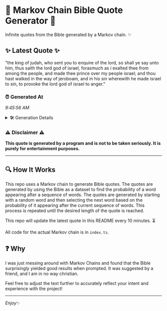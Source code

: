 # 📖 Markov Chain Bible Quote Generator 📖

Infinite quotes from the Bible generated by a Markov chain. ✨

## ✨ Latest Quote ✨
"the king of judah, who sent you to enquire of the lord, so shall ye say unto him, thus saith the lord god of israel, forasmuch as i exalted thee from among the people, and made thee prince over my people israel; and thou hast walked in the way of jeroboam, and in his sin wherewith he made israel to sin, to provoke the lord god of israel to anger."

### ⏰ Generated At
*9:45:56 AM*

<details>
    <summary>🛠️ Generation Details</summary>
    <p>
        <strong>🌱 Seed:</strong> the<br>
        <strong>🔄 Iterations:</strong> 69<br>
        <strong>📜 Context History:</strong><br>[ the ]: king<br>[ the, king ]: of<br>[ the, king, of ]: judah,<br>[ the, king, of, judah, ]: who<br>[ the, king, of, judah,, who ]: sent<br>[ the, king, of, judah,, who, sent ]: you<br>[ king, of, judah,, who, sent, you ]: to<br>[ of, judah,, who, sent, you, to ]: enquire<br>[ judah,, who, sent, you, to, enquire ]: of<br>[ who, sent, you, to, enquire, of ]: the<br>[ sent, you, to, enquire, of, the ]: lord,<br>[ you, to, enquire, of, the, lord, ]: so<br>[ to, enquire, of, the, lord,, so ]: shall<br>[ enquire, of, the, lord,, so, shall ]: ye<br>[ of, the, lord,, so, shall, ye ]: say<br>[ the, lord,, so, shall, ye, say ]: unto<br>[ lord,, so, shall, ye, say, unto ]: him,<br>[ so, shall, ye, say, unto, him, ]: thus<br>[ shall, ye, say, unto, him,, thus ]: saith<br>[ ye, say, unto, him,, thus, saith ]: the<br>[ say, unto, him,, thus, saith, the ]: lord<br>[ unto, him,, thus, saith, the, lord ]: god<br>[ him,, thus, saith, the, lord, god ]: of<br>[ thus, saith, the, lord, god, of ]: israel,<br>[ saith, the, lord, god, of, israel, ]: forasmuch<br>[ the, lord, god, of, israel,, forasmuch ]: as<br>[ lord, god, of, israel,, forasmuch, as ]: i<br>[ god, of, israel,, forasmuch, as, i ]: exalted<br>[ of, israel,, forasmuch, as, i, exalted ]: thee<br>[ israel,, forasmuch, as, i, exalted, thee ]: from<br>[ forasmuch, as, i, exalted, thee, from ]: among<br>[ as, i, exalted, thee, from, among ]: the<br>[ i, exalted, thee, from, among, the ]: people,<br>[ exalted, thee, from, among, the, people, ]: and<br>[ thee, from, among, the, people,, and ]: made<br>[ from, among, the, people,, and, made ]: thee<br>[ among, the, people,, and, made, thee ]: prince<br>[ the, people,, and, made, thee, prince ]: over<br>[ people,, and, made, thee, prince, over ]: my<br>[ and, made, thee, prince, over, my ]: people<br>[ made, thee, prince, over, my, people ]: israel;<br>[ thee, prince, over, my, people, israel; ]: and<br>[ prince, over, my, people, israel;, and ]: thou<br>[ over, my, people, israel;, and, thou ]: hast<br>[ my, people, israel;, and, thou, hast ]: walked<br>[ people, israel;, and, thou, hast, walked ]: in<br>[ israel;, and, thou, hast, walked, in ]: the<br>[ and, thou, hast, walked, in, the ]: way<br>[ thou, hast, walked, in, the, way ]: of<br>[ hast, walked, in, the, way, of ]: jeroboam,<br>[ walked, in, the, way, of, jeroboam, ]: and<br>[ in, the, way, of, jeroboam,, and ]: in<br>[ the, way, of, jeroboam,, and, in ]: his<br>[ way, of, jeroboam,, and, in, his ]: sin<br>[ of, jeroboam,, and, in, his, sin ]: wherewith<br>[ jeroboam,, and, in, his, sin, wherewith ]: he<br>[ and, in, his, sin, wherewith, he ]: made<br>[ in, his, sin, wherewith, he, made ]: israel<br>[ his, sin, wherewith, he, made, israel ]: to<br>[ sin, wherewith, he, made, israel, to ]: sin,<br>[ wherewith, he, made, israel, to, sin, ]: to<br>[ he, made, israel, to, sin,, to ]: provoke<br>[ made, israel, to, sin,, to, provoke ]: the<br>[ israel, to, sin,, to, provoke, the ]: lord<br>[ to, sin,, to, provoke, the, lord ]: god<br>[ sin,, to, provoke, the, lord, god ]: of<br>[ to, provoke, the, lord, god, of ]: israel<br>[ provoke, the, lord, god, of, israel ]: to<br>[ the, lord, god, of, israel, to ]: anger.<br>
    </p>
</details>

### ⚠️ Disclaimer ⚠️
**This quote is generated by a program and is not to be taken seriously. It is purely for entertainment purposes.**

---

## 🔍 How It Works

This repo uses a Markov chain to generate Bible quotes. The quotes are generated by using the Bible as a dataset to find the probability of a word appearing after a sequence of words. The quotes are generated by starting with a random word and then selecting the next word based on the probability of it appearing after the current sequence of words. This process is repeated until the desired length of the quote is reached.

This repo will update the latest quote in this README every 10 minutes. ⏳

All code for the actual Markov chain is in `index.ts`.

## ❓ Why

I was just messing around with Markov Chains and found that the Bible surprisingly yielded good results when prompted. 
It was suggested by a friend, and I am in no way christian.

Feel free to adjust the text further to accurately reflect your intent and experience with the project!

---

*Enjoy*✨
